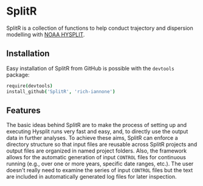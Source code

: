 SplitR
======

SplitR is a collection of functions to help conduct trajectory and dispersion modelling with [NOAA HYSPLIT](http://ready.arl.noaa.gov/HYSPLIT.php).

## Installation

Easy installation of SplitR from GitHub is possible with the `devtools` package:

```coffee
require(devtools)
install_github('SplitR', 'rich-iannone')
```

## Features

The basic ideas behind SplitR are to make the process of setting up and executing Hysplit runs very fast and easy, and, to directly use the output data in further analyses. To achieve these aims, SplitR can enforce a directory structure so that input files are reusable across SplitR projects and output files are organized in named project folders. Also, the framework allows for the automatic generation of input `CONTROL` files for continuous running (e.g., over one or more years, specific date ranges, etc.). The user doesn't really need to examine the series of input `CONTROL` files but the text are included in automatically generated log files for later inspection.

